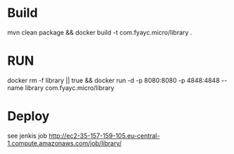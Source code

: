 # Build
mvn clean package && docker build -t com.fyayc.micro/library .

# RUN
docker rm -f library || true && docker run -d -p 8080:8080 -p 4848:4848 --name library com.fyayc.micro/library 

# Deploy
see jenkis job http://ec2-35-157-159-105.eu-central-1.compute.amazonaws.com/job/library/
